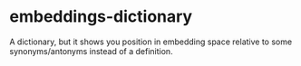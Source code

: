 # embeddings-dictionary
A dictionary, but it shows you position in embedding space relative to some synonyms/antonyms instead of a definition.
